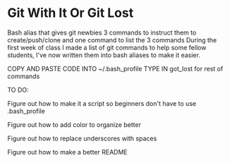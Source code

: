 # Git With It Or Git Lost
Bash alias that gives git newbies 3 commands to instruct them to create/push/clone and one command to list the 3 commands
During the first week of class I made a list of git commands to help some fellow students, I've now written them into bash aliases to make it easier. 

COPY AND PASTE CODE INTO ~/.bash_profile
TYPE IN got_lost for rest of commands

TO DO:

Figure out how to make it a script so beginners don't have to use .bash_profile

Figure out how to add color to organize better

Figure out how to replace underscores with spaces

Figure out how to make a better README
